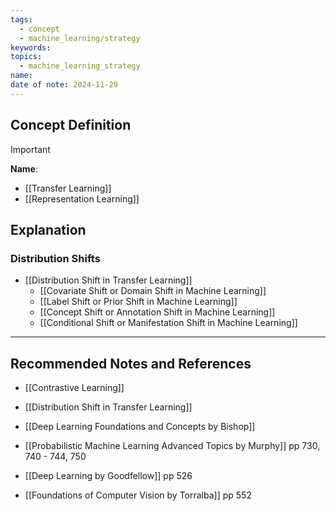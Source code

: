 ```yaml
---
tags:
  - concept
  - machine_learning/strategy
keywords: 
topics:
  - machine_learning_strategy
name: 
date of note: 2024-11-29
---
```


## Concept Definition

>[!important]
>**Name**: 


- [[Transfer Learning]]
- [[Representation Learning]]

## Explanation


### Distribution Shifts

- [[Distribution Shift in Transfer Learning]]
	- [[Covariate Shift or Domain Shift in Machine Learning]]
	- [[Label Shift or Prior Shift in Machine Learning]]
	- [[Concept Shift or Annotation Shift in Machine Learning]]
	- [[Conditional Shift or Manifestation Shift in Machine Learning]]




-----------
##  Recommended Notes and References

- [[Contrastive Learning]]
- [[Distribution Shift in Transfer Learning]]

- [[Deep Learning Foundations and Concepts by Bishop]]
- [[Probabilistic Machine Learning Advanced Topics by Murphy]] pp 730, 740 - 744,  750
- [[Deep Learning by Goodfellow]] pp 526
- [[Foundations of Computer Vision by Torralba]] pp 552